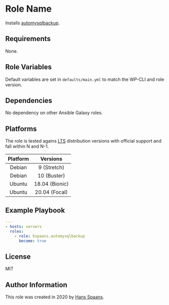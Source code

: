 # Role Name

Installs [automysqlbackup](https://sourceforge.net/projects/automysqlbackup/).

## Requirements

None.

## Role Variables

Default variables are set in `defaults/main.yml` to match the WP-CLI and role version.

## Dependencies

No dependency on other Ansible Galaxy roles.

## Platforms

The role is tested agains [LTS](https://en.wikipedia.org/wiki/Long-term_support) distribution versions with official support and fall within N and N-1.

| Platform | Versions       |
|:--------:|:--------------:|
| Debian   | 9 (Stretch)    |
| Debian   | 10 (Buster)    |
| Ubuntu   | 18.04 (Bionic) |
| Ubuntu   | 20.04 (Focal)  |

## Example Playbook

```yml
---
- hosts: servers
  roles:
    - role: hspaans.automysqlbackup
      become: true
```

## License

MIT

## Author Information

This role was created in 2020 by [Hans Spaans](https://github.com/hspaans).
